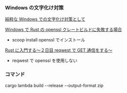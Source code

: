 ### Windows の文字化け対策

[純粋な Windows での文字化け対策として](https://teratail.com/questions/1rkvpo3trchdso)

[Windows で Rust の openssl クレートビルドに失敗する場合](https://zenn.dev/gyabi/articles/5f1fc2c651a74c)

- scoop install openssl でインストール

[Rust に入門する〜２日目 reqwest で GET 通信をする〜](https://qiita.com/nekotouma0114/items/3f7f384716acb8b7769b)

- reqwest で openssl を使用しない

### コマンド

cargo lambda build --release --output-format zip
